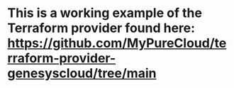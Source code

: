 # This is a working example of the Terraform provider found here: https://github.com/MyPureCloud/terraform-provider-genesyscloud/tree/main